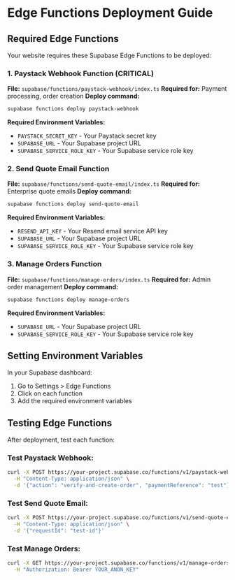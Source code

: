 # Edge Functions Deployment Guide

## Required Edge Functions

Your website requires these Supabase Edge Functions to be deployed:

### 1. Paystack Webhook Function (CRITICAL)
**File:** `supabase/functions/paystack-webhook/index.ts`
**Required for:** Payment processing, order creation
**Deploy command:**
```bash
supabase functions deploy paystack-webhook
```

**Required Environment Variables:**
- `PAYSTACK_SECRET_KEY` - Your Paystack secret key
- `SUPABASE_URL` - Your Supabase project URL
- `SUPABASE_SERVICE_ROLE_KEY` - Your Supabase service role key

### 2. Send Quote Email Function
**File:** `supabase/functions/send-quote-email/index.ts`
**Required for:** Enterprise quote emails
**Deploy command:**
```bash
supabase functions deploy send-quote-email
```

**Required Environment Variables:**
- `RESEND_API_KEY` - Your Resend email service API key
- `SUPABASE_URL` - Your Supabase project URL
- `SUPABASE_SERVICE_ROLE_KEY` - Your Supabase service role key

### 3. Manage Orders Function
**File:** `supabase/functions/manage-orders/index.ts`
**Required for:** Admin order management
**Deploy command:**
```bash
supabase functions deploy manage-orders
```

**Required Environment Variables:**
- `SUPABASE_URL` - Your Supabase project URL
- `SUPABASE_SERVICE_ROLE_KEY` - Your Supabase service role key

## Setting Environment Variables

In your Supabase dashboard:
1. Go to Settings > Edge Functions
2. Click on each function
3. Add the required environment variables

## Testing Edge Functions

After deployment, test each function:

### Test Paystack Webhook:
```bash
curl -X POST https://your-project.supabase.co/functions/v1/paystack-webhook \
  -H "Content-Type: application/json" \
  -d '{"action": "verify-and-create-order", "paymentReference": "test"}'
```

### Test Send Quote Email:
```bash
curl -X POST https://your-project.supabase.co/functions/v1/send-quote-email \
  -H "Content-Type: application/json" \
  -d '{"requestId": "test-id"}'
```

### Test Manage Orders:
```bash
curl -X GET https://your-project.supabase.co/functions/v1/manage-orders \
  -H "Authorization: Bearer YOUR_ANON_KEY"
```
